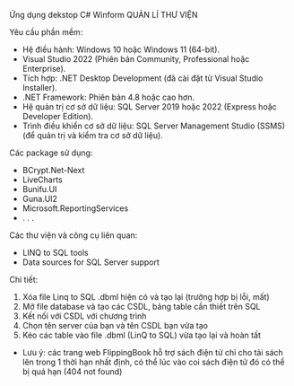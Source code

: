 Ứng dụng dekstop C# Winform QUẢN LÍ THƯ VIỆN

Yêu cầu phần mềm:
- Hệ điều hành: Windows 10 hoặc Windows 11 (64-bit).
- Visual Studio 2022 (Phiên bản Community, Professional hoặc Enterprise). 
- Tích hợp: .NET Desktop Development (đã cài đặt từ Visual Studio Installer).
- .NET Framework: Phiên bản 4.8 hoặc cao hơn.
- Hệ quản trị cơ sở dữ liệu: SQL Server 2019 hoặc 2022 (Express hoặc Developer Edition).
- Trình điều khiển cơ sở dữ liệu: SQL Server Management Studio (SSMS) (để quản trị và kiểm tra cơ sở dữ liệu).

Các package sử dụng:
- BCrypt.Net-Next
- LiveCharts
- Bunifu.UI
- Guna.UI2
- Microsoft.ReportingServices
- . . .

Các thư viện và công cụ liên quan:
- LINQ to SQL tools
- Data sources for SQL Server support

Chi tiết:
1. Xóa file Linq to SQL .dbml hiện có và tạo lại (trường hợp bị lỗi, mất)
2. Mở file database và tạo các CSDL, bảng table cần thiết trên SQL
3. Kết nối với CSDL với chương trình
4. Chọn tên server của bạn và tên CSDL bạn vừa tạo
5. Kéo các table vào file .dbml (LinQ to SQL) vừa tạo lại và hoàn tất

* Lưu ý: các trang web FlippingBook hỗ trợ sách điện tử chỉ cho tải sách lên trong 1 thời hạn nhất định, có thể lúc vào coi sách điện tử đó có thể bị quá hạn (404 not found)
